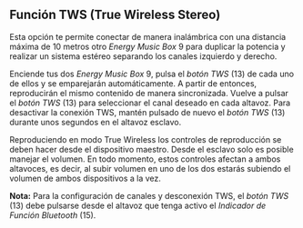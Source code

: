 ## Función TWS (True Wireless Stereo)

Esta opción te permite conectar de manera inalámbrica con una distancia máxima de 10 metros otro *Energy Music Box* 9 para duplicar la potencia y realizar un sistema estéreo separando los canales izquierdo y derecho. 

Enciende tus dos *Energy Music Box* 9, pulsa el *botón TWS* (13) de cada uno de ellos y se emparejarán automáticamente. A partir de entonces, reproducirán el mismo contenido de manera sincronizada. Vuelve a pulsar el *botón TWS* (13) para seleccionar el canal deseado en cada altavoz. Para desactivar la conexión TWS, mantén pulsado de nuevo el *botón TWS* (13) durante unos segundos en el altavoz esclavo.

Reproduciendo en modo True Wireless los controles de reproducción se deben hacer desde el dispositivo maestro. Desde el esclavo solo es posible manejar el volumen. En todo momento, estos controles afectan a ambos altavoces, es decir, al subir volumen en uno de los dos estarás subiendo el volumen de ambos dispositivos a la vez.

**Nota:** Para la configuración de canales y desconexión TWS, el *botón TWS* (13) debe pulsarse desde el altavoz que tenga activo el *Indicador de Función Bluetooth* (15).
